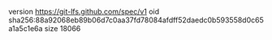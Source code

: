 version https://git-lfs.github.com/spec/v1
oid sha256:88a92068eb89b06d7c0aa37fd78084afdff52daedc0b593558d0c65a1a5c1e6a
size 18066
